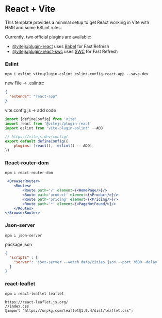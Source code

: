 # React + Vite

This template provides a minimal setup to get React working in Vite with HMR and some ESLint rules.

Currently, two official plugins are available:

- [@vitejs/plugin-react](https://github.com/vitejs/vite-plugin-react/blob/main/packages/plugin-react/README.md) uses [Babel](https://babeljs.io/) for Fast Refresh
- [@vitejs/plugin-react-swc](https://github.com/vitejs/vite-plugin-react-swc) uses [SWC](https://swc.rs/) for Fast Refresh



### Eslint

```
npm i eslint vite-plugin-eslint eslint-config-react-app --save-dev 
```
new File -> .eslintrc
```json
{
  "extends": "react-app"
}
```
vite.config.js -> add code
```js
import {defineConfig} from 'vite'
import react from '@vitejs/plugin-react'
import eslint from 'vite-plugin-eslint' --ADD

// https://vitejs.dev/config/
export default defineConfig({
    plugins: [react(),  eslint() -- ADD],
})

```

### React-router-dom
```
npm i react-router-dom
```
```jsx
 <BrowserRouter>
    <Routes>
        <Route path='/' element={<HomePage/>}/>
        <Route path='product' element={<Product/>}/>
        <Route path='pricing' element={<Pricing/>}/>
        <Route path='*' element={<PageNotFound/>}/>
    </Routes>
</BrowserRouter>
```

### Json-server
```
npm i json-server
```
package.json
```json
{
  "scripts" : {
    "server": "json-server --watch data/cities.json --port 3600 -delay 500"
  }
}
```

### react-leaflet
```angular2html
npm i react-leaflet leaflet
```
```angular2html
https://react-leaflet.js.org/
//index.css
@import "https://unpkg.com/leaflet@1.9.4/dist/leaflet.css";
```
